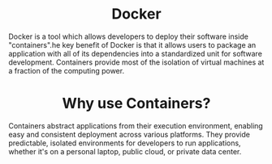 <h1 align="center">Docker</h1>
Docker is a tool which allows developers to deploy their software inside "containers".he key benefit of Docker is that it allows users to package an application with all of its dependencies into a standardized unit for software development. 
Containers provide most of the isolation of virtual machines at a fraction of the computing power.

<h1 align="center">Why use Containers?</h1>
Containers abstract applications from their execution environment, enabling easy and consistent deployment across various platforms. They provide predictable, isolated environments for developers to run applications, whether it's on a personal laptop, public cloud, or private data center.
